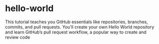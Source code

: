 # hello-world
This tutorial teaches you GitHub essentials like repositories, branches, commits, and pull requests. You’ll create your own Hello World repository and learn GitHub’s pull request workflow, a popular way to create and review code
